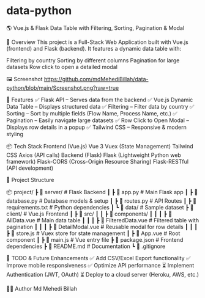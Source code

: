 # data-python

🌎 Vue.js & Flask Data Table with Filtering, Sorting, Pagination & Modal

📌 Overview
This project is a Full-Stack Web Application built with Vue.js (frontend) and Flask (backend).
It features a dynamic data table with:

Filtering by country
Sorting by different columns
Pagination for large datasets
Row click to open a detailed modal

🖼️ Screenshot
https://github.com/mdMehediBillah/data-python/blob/main/Screenshot.png?raw=true

🚀 Features
✅ Flask API – Serves data from the backend
✅ Vue.js Dynamic Data Table – Displays structured data
✅ Filtering – Filter data by country
✅ Sorting – Sort by multiple fields (Flow Name, Process Name, etc.)
✅ Pagination – Easily navigate large datasets
✅ Row Click to Open Modal – Displays row details in a popup
✅ Tailwind CSS – Responsive & modern styling

📦 Tech Stack
Frontend (Vue.js)
Vue 3
Vuex (State Management)
Tailwind CSS
Axios (API calls)
Backend (Flask)
Flask (Lightweight Python web framework)
Flask-CORS (Cross-Origin Resource Sharing)
Flask-RESTful (API development)

📂 Project Structure

📦 project/
┣ 📂 server/ # Flask Backend
┃ ┣ 📜 app.py # Main Flask app
┃ ┣ 📜 database.py # Database models & setup
┃ ┣ 📜 routes.py # API Routes
┃ ┣ 📜 requirements.txt # Python dependencies
┃ ┗ 📂 data/ # Sample dataset
┣ 📂 client/ # Vue.js Frontend
┃ ┣ 📂 src/
┃ ┃ ┣ 📂 components/
┃ ┃ ┃ ┣ 📜 AllData.vue # Main data table
┃ ┃ ┃ ┣ 📜 FilteredData.vue # Filtered table with pagination
┃ ┃ ┃ ┣ 📜 DetailModal.vue # Reusable modal for row details
┃ ┃ ┃ ┣ 📜 store.js # Vuex store for state management
┃ ┣ 📜 App.vue # Root component
┃ ┣ 📜 main.js # Vue entry file
┣ 📜 package.json # Frontend dependencies
┣ 📜 README.md # Documentation
┗ 📜 .gitignore


📝 TODO & Future Enhancements
✅ Add CSV/Excel Export functionality
✅ Improve mobile responsiveness
✅ Optimize API performance
⏳ Implement Authentication (JWT, OAuth)
⏳ Deploy to a cloud server (Heroku, AWS, etc.)

👨‍💻 Author
Md Mehedi Billah

